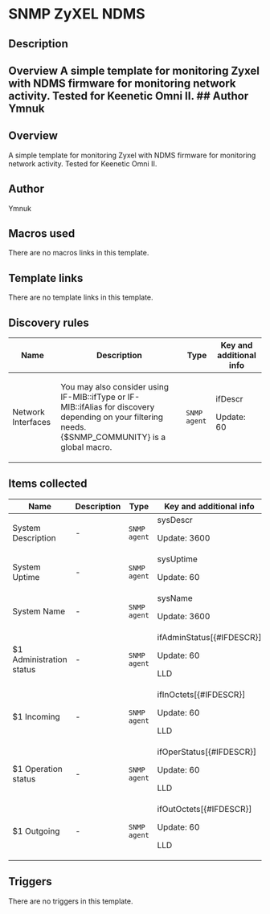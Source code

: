 # SNMP ZyXEL NDMS

## Description

## Overview A simple template for monitoring Zyxel with NDMS firmware for monitoring network activity. Tested for Keenetic Omni II. ## Author Ymnuk 

## Overview

A simple template for monitoring Zyxel with NDMS firmware for monitoring network activity. Tested for Keenetic Omni II.  




## Author

Ymnuk

## Macros used

There are no macros links in this template.

## Template links

There are no template links in this template.

## Discovery rules

|Name|Description|Type|Key and additional info|
|----|-----------|----|----|
|Network Interfaces|<p>You may also consider using IF-MIB::ifType or IF-MIB::ifAlias for discovery depending on your filtering needs. {$SNMP_COMMUNITY} is a global macro.</p>|`SNMP agent`|ifDescr<p>Update: 60</p>|
## Items collected

|Name|Description|Type|Key and additional info|
|----|-----------|----|----|
|System Description|<p>-</p>|`SNMP agent`|sysDescr<p>Update: 3600</p>|
|System Uptime|<p>-</p>|`SNMP agent`|sysUptime<p>Update: 60</p>|
|System Name|<p>-</p>|`SNMP agent`|sysName<p>Update: 3600</p>|
|$1 Administration status|<p>-</p>|`SNMP agent`|ifAdminStatus[{#IFDESCR}]<p>Update: 60</p><p>LLD</p>|
|$1 Incoming|<p>-</p>|`SNMP agent`|ifInOctets[{#IFDESCR}]<p>Update: 60</p><p>LLD</p>|
|$1 Operation status|<p>-</p>|`SNMP agent`|ifOperStatus[{#IFDESCR}]<p>Update: 60</p><p>LLD</p>|
|$1 Outgoing|<p>-</p>|`SNMP agent`|ifOutOctets[{#IFDESCR}]<p>Update: 60</p><p>LLD</p>|
## Triggers

There are no triggers in this template.

